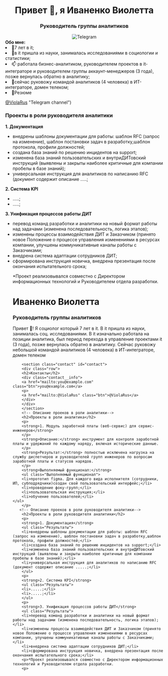 <div id="header" align="center">
<h1>Привет 👋, я Иваненко Виолетта</h1>
<h3>Руководитель группы аналитиков</h3>
</div>
<div id="socials" align="center">
<a href="https://t.me/VioRus">
        </a>
<img src="https://img.shields.io/badge/Telegram-blue?style-for-the- badge&logo-telegram&logoColor=white" alt="Telegram"/>
</a>
</div>
<strong>Обо мне:</strong>
        <li>🔨7 лет в it;</li>
        <li>🚀в it пришла из науки, занималась исследованиями в социологии и статистики;</li>
        <li>📫 работала бизнес-аналитиком, руководителем проектов в it-интеграторе и руководителем группы аккаунт-менеджеров (3 года), позже вернулась обратно в аналитику;</li>
        <li>🎯сейчас руковожу командой аналитиков (4 человека) в ИТ-интеграторе, домен телеком;</li>
        <li>📝Резюме</li>
  
  [@ViolaRus]([https://t.me) "Telegram channel")
  </div>      
  </ul>
        </p>
        <h3>Проекты в роли руководителя аналитики</h3>
        <p>
        <strong>1. Документация</strong>
        <ul class="Результаты">
        <li>внедрены шаблоны документации для работы: шаблон RFC (запрос на изменение), шаблон постановки задач в разработку,шаблон протокола, профили должностей;</li>
        <li>создана база знаний по решению инцидентов на support;</li>
        <li>изменена база знаний пользовательских и внутриДИТовский инструкций (выявлены и закрыты наиболее критичные для компании пробелы в базе знаний);</li>     
        <li>универсальная инструкция для аналитиков по написанию RFC (документ содержит описание .....;</li>
        </ul>
        <p>
        <strong>2. Cистема KPI</strong>
        <ul class="Результаты">
        <li>.....;</li>
        <li>.....;</li>
        </ul>
        <p>
        <strong>3. Унификация процессов работы ДИТ</strong>
        <ul class="Результаты">    
        <li>перевод команд разработки и аналитики на новый формат работы над задачами (изменена последовательность, логика этапов);</li>
        <li>изменены процессы взаимодействия ДИТ и Заказчиком (принято новое Положение о процессе управления изменениями в ресурсах компании, улучшены коммуникативные каналы работы с Заказчиками;</li>
        <li>внедрена система адаптации сотрудников ДИТ;</li>
        <li>сформирована инструкция новичка, внедрена презентация после окончания испытательного срока;</li>
        <p>*Проект реализовывался совместно с Директором информационных технологий и Руководителем отдела разработки. 
        <p>






<div class="header__text-box row">
    <div class="header__text">
        <h1 class="heading-primary">
        <!-- ФИО-->
        <span>Иваненко Виолетта</span>
        <!-- должность--> 
        <h3>Руководитель группы аналитиков</h3>
        <p>
        Привет 👋! Я социолог который 7 лет в it. В it пришла из науки, занималась соц. исследованиями. В it изначально работала на позиции аналитика, был период перехода в управление проектами it (3 года), позже вернулась обратно в аналитику. Сейчас руковожу небольшой командой аналитиков (4 человека) в ИТ-интеграторе, домен телеком     
        
        <section class="contact" id="contact">
        <div class="row">
        <h2>Контакты</h2>
        <div class="contact__info">
        <a href="mailto:you@example.com" class="btn">you@example.com</a>
        <p>
        <a href="mailto:@ViolaRus" class="btn">@ViolaRus</a>    
        </div>
        </div>
        </section>
        <!-- Описание проеков в роли аналитики--> 
        <h2>Проекты в роли аналитика</h2>
        <p>
        <strong>1. Модуль заработной платы (веб-сервис) для сервис-инженеров</strong>
        </p>
        <strong>Описание:</strong> инструмент для контроля заработной платы и удержаний по каждому наряду, включая исторические данные. 
        </p>
        <strong>Результат:</strong> полностью исключена нагрузка на службу диспетчеров и руководителей групп инженеров по вопросам заработной платы и статусов нарядов.
        </p>
        <strong>Выполняемый функционал:</strong>
        <ul class="Выполняемый функционал">
        <li>прототип figma. Для каждого вида исполнителя (сотрудники, ИП, субподрядчики)создан свой пользовательский интерфейс;</li>
        <li>проведение фоку-групп;</li>
        <li>пользовательская инструкция;</li>
        <li>обучение пользователей;</li>
    </ul>
        </p>
       <!-- Описание проеков в роли руководителя аналитики--> 
        <h2>Проекты в роли руководителя аналитики</h2>
        <p>
        <strong>1. Документация</strong>
        <ul class="Результаты">
        <li>внедрены шаблоны документации для работы: шаблон RFC (запрос на изменение), шаблон постановки задач в разработку,шаблон протокола, профили должностей;</li>
        <li>создана база знаний по решению инцидентов на support;</li>
        <li>изменена база знаний пользовательских и внутриДИТовский инструкций (выявлены и закрыты наиболее критичные для компании пробелы в базе знаний);</li>     
        <li>универсальная инструкция для аналитиков по написанию RFC (документ содержит описание .....;</li>
        </ul>
        <p>
        <strong>2. Cистема KPI</strong>
        <ul class="Результаты">
        <li>.....;</li>
        <li>.....;</li>
        </ul>
        <p>
        <strong>3. Унификация процессов работы ДИТ</strong>
        <ul class="Результаты">    
        <li>перевод команд разработки и аналитики на новый формат работы над задачами (изменена последовательность, логика этапов);</li>
        <li>изменены процессы взаимодействия ДИТ и Заказчиком (принято новое Положение о процессе управления изменениями в ресурсах компании, улучшены коммуникативные каналы работы с Заказчиками;</li>
        <li>внедрена система адаптации сотрудников ДИТ;</li>
        <li>сформирована инструкция новичка, внедрена презентация после окончания испытательного срока;</li>
        <p>*Проект реализовывался совместно с Директором информационных технологий и Руководителем отдела разработки. 
        <p>
            
      
